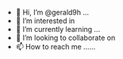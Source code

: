 - 👋 Hi, I’m @gerald9h ...
- 👀 I’m interested in 
- 🌱 I’m currently learning ...
- 💞️ I’m looking to collaborate on 
- 📫 How to reach me ......

<!---
gerald9h/gerald9h is a ✨ special ✨ repository because its `README.md` (this file) appears on your GitHub profile.
You can click the Preview link to take a look at your changes.
--->
